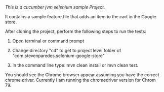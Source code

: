 *This is a cucumber jvm selenium sample Project.* 

It contains a sample feature file that adds an item to the cart in the Google store.

After cloning the project, perform the following steps to run the tests:

1. Open terminal or command prompt

2. Change directory "cd" to get to project level folder of "com.stevenparedes.selenium-google-store" 

3. In the command line type: mvn clean install or mvn clean test.

You should see the Chrome browser appear assuming you have the correct chrome driver. 
Currently I am running the chromedriver version for Chrom 79.
